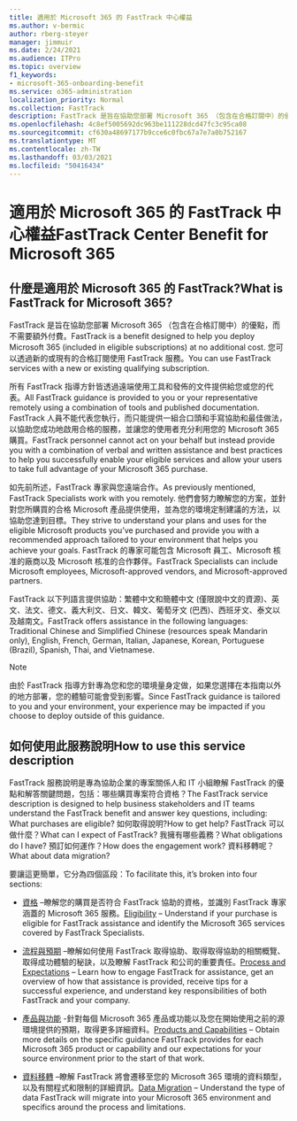 ```yaml
---
title: 適用於 Microsoft 365 的 FastTrack 中心權益
ms.author: v-bermic
author: rberg-steyer
manager: jimmuir
ms.date: 2/24/2021
ms.audience: ITPro
ms.topic: overview
f1_keywords:
- microsoft-365-onboarding-benefit
ms.service: o365-administration
localization_priority: Normal
ms.collection: FastTrack
description: FastTrack 是旨在協助您部署 Microsoft 365 （包含在合格訂閱中）的優點，而不需要額外付費。 您可以透過新的或現有的合格訂閱使用 FastTrack 服務。
ms.openlocfilehash: 4c8ef5005692dc963be111228dcd47fc3c95ca08
ms.sourcegitcommit: cf630a48697177b9cce6c0fbc67a7e7a0b752167
ms.translationtype: MT
ms.contentlocale: zh-TW
ms.lasthandoff: 03/03/2021
ms.locfileid: "50416434"
---
```

# <a name="fasttrack-center-benefit-for-microsoft-365"></a><span data-ttu-id="0eb19-104">適用於 Microsoft 365 的 FastTrack 中心權益</span><span class="sxs-lookup"><span data-stu-id="0eb19-104">FastTrack Center Benefit for Microsoft 365</span></span>

## <a name="what-is-fasttrack-for-microsoft-365"></a><span data-ttu-id="0eb19-105">什麼是適用於 Microsoft 365 的 FastTrack?</span><span class="sxs-lookup"><span data-stu-id="0eb19-105">What is FastTrack for Microsoft 365?</span></span>

<span data-ttu-id="0eb19-106">FastTrack 是旨在協助您部署 Microsoft 365 （包含在合格訂閱中）的優點，而不需要額外付費。</span><span class="sxs-lookup"><span data-stu-id="0eb19-106">FastTrack is a benefit designed to help you deploy Microsoft 365 (included in eligible subscriptions) at no additional cost.</span></span> <span data-ttu-id="0eb19-107">您可以透過新的或現有的合格訂閱使用 FastTrack 服務。</span><span class="sxs-lookup"><span data-stu-id="0eb19-107">You can use FastTrack services with a new or existing qualifying subscription.</span></span>

<span data-ttu-id="0eb19-108">所有 FastTrack 指導方針皆透過遠端使用工具和發佈的文件提供給您或您的代表。</span><span class="sxs-lookup"><span data-stu-id="0eb19-108">All FastTrack guidance is provided to you or your representative remotely using a combination of tools and published documentation.</span></span> <span data-ttu-id="0eb19-109">FastTrack 人員不能代表您執行，而只能提供一組合口頭和手寫協助和最佳做法，以協助您成功地啟用合格的服務，並讓您的使用者充分利用您的 Microsoft 365 購買。</span><span class="sxs-lookup"><span data-stu-id="0eb19-109">FastTrack personnel cannot act on your behalf but instead provide you with a combination of verbal and written assistance and best practices to help you successfully enable your eligible services and allow your users to take full advantage of your Microsoft 365 purchase.</span></span>

<span data-ttu-id="0eb19-110">如先前所述，FastTrack 專家與您遠端合作。</span><span class="sxs-lookup"><span data-stu-id="0eb19-110">As previously mentioned, FastTrack Specialists work with you remotely.</span></span> <span data-ttu-id="0eb19-111">他們會努力瞭解您的方案，並針對您所購買的合格 Microsoft 產品提供使用，並為您的環境定制建議的方法，以協助您達到目標。</span><span class="sxs-lookup"><span data-stu-id="0eb19-111">They strive to understand your plans and uses for the eligible Microsoft products you’ve purchased and provide you with a recommended approach tailored to your environment that helps you achieve your goals.</span></span> <span data-ttu-id="0eb19-112">FastTrack 的專家可能包含 Microsoft 員工、Microsoft 核准的廠商以及 Microsoft 核准的合作夥伴。</span><span class="sxs-lookup"><span data-stu-id="0eb19-112">FastTrack Specialists can include Microsoft employees, Microsoft-approved vendors, and Microsoft-approved partners.</span></span>

<span data-ttu-id="0eb19-113">FastTrack 以下列語言提供協助：繁體中文和簡體中文 (僅限說中文的資源)、英文、法文、德文、義大利文、日文、韓文、葡萄牙文 (巴西)、西班牙文、泰文以及越南文。</span><span class="sxs-lookup"><span data-stu-id="0eb19-113">FastTrack offers assistance in the following languages: Traditional Chinese and Simplified Chinese (resources speak Mandarin only), English, French, German, Italian, Japanese, Korean, Portuguese (Brazil), Spanish, Thai, and Vietnamese.</span></span>

> [!NOTE]
> <span data-ttu-id="0eb19-114">由於 FastTrack 指導方針專為您和您的環境量身定做，如果您選擇在本指南以外的地方部署，您的體驗可能會受到影響。</span><span class="sxs-lookup"><span data-stu-id="0eb19-114">Since FastTrack guidance is tailored to you and your environment, your experience may be impacted if you choose to deploy outside of this guidance.</span></span>

## <a name="how-to-use-this-service-description"></a><span data-ttu-id="0eb19-115">如何使用此服務說明</span><span class="sxs-lookup"><span data-stu-id="0eb19-115">How to use this service description</span></span>

<span data-ttu-id="0eb19-116">FastTrack 服務說明是專為協助企業的專案關係人和 IT 小組瞭解 FastTrack 的優點和解答關鍵問題，包括：哪些購買專案符合資格？</span><span class="sxs-lookup"><span data-stu-id="0eb19-116">The FastTrack service description is designed to help business stakeholders and IT teams understand the FastTrack benefit and answer key questions, including: What purchases are eligible?</span></span> <span data-ttu-id="0eb19-117">如何取得說明?</span><span class="sxs-lookup"><span data-stu-id="0eb19-117">How to get help?</span></span> <span data-ttu-id="0eb19-118">FastTrack 可以做什麼？</span><span class="sxs-lookup"><span data-stu-id="0eb19-118">What can I expect of FastTrack?</span></span> <span data-ttu-id="0eb19-119">我擁有哪些義務？</span><span class="sxs-lookup"><span data-stu-id="0eb19-119">What obligations do I have?</span></span> <span data-ttu-id="0eb19-120">預訂如何運作？</span><span class="sxs-lookup"><span data-stu-id="0eb19-120">How does the engagement work?</span></span> <span data-ttu-id="0eb19-121">資料移轉呢？</span><span class="sxs-lookup"><span data-stu-id="0eb19-121">What about data migration?</span></span>

<span data-ttu-id="0eb19-122">要讓這更簡單，它分為四個區段：</span><span class="sxs-lookup"><span data-stu-id="0eb19-122">To facilitate this, it’s broken into four sections:</span></span>

  - <span data-ttu-id="0eb19-123">[資格](eligibility.md) –瞭解您的購買是否符合 FastTrack 協助的資格，並識別 FastTrack 專家涵蓋的 Microsoft 365 服務。</span><span class="sxs-lookup"><span data-stu-id="0eb19-123">[Eligibility](eligibility.md) – Understand if your purchase is eligible for FastTrack assistance and identify the Microsoft 365 services covered by FastTrack Specialists.</span></span>

  - <span data-ttu-id="0eb19-124">[流程與預期](process-and-expectations.md) –瞭解如何使用 FastTrack 取得協助、取得取得協助的相關概覽、取得成功體驗的秘訣，以及瞭解 FastTrack 和公司的重要責任。</span><span class="sxs-lookup"><span data-stu-id="0eb19-124">[Process and Expectations](process-and-expectations.md) – Learn how to engage FastTrack for assistance, get an overview of how that assistance is provided, receive tips for a successful experience, and understand key responsibilities of both FastTrack and your company.</span></span>

  - <span data-ttu-id="0eb19-125">[產品與功能](products-and-capabilities.md) -針對每個 Microsoft 365 產品或功能以及您在開始使用之前的源環境提供的預期，取得更多詳細資料。</span><span class="sxs-lookup"><span data-stu-id="0eb19-125">[Products and Capabilities](products-and-capabilities.md) – Obtain more details on the specific guidance FastTrack provides for each Microsoft 365 product or capability and our expectations for your source environment prior to the start of that work.</span></span>

  - <span data-ttu-id="0eb19-126">[資料移轉](data-migration.md) –瞭解 FastTrack 將會遷移至您的 Microsoft 365 環境的資料類型，以及有關程式和限制的詳細資訊。</span><span class="sxs-lookup"><span data-stu-id="0eb19-126">[Data Migration](data-migration.md) – Understand the type of data FastTrack will migrate into your Microsoft 365 environment and specifics around the process and limitations.</span></span>

